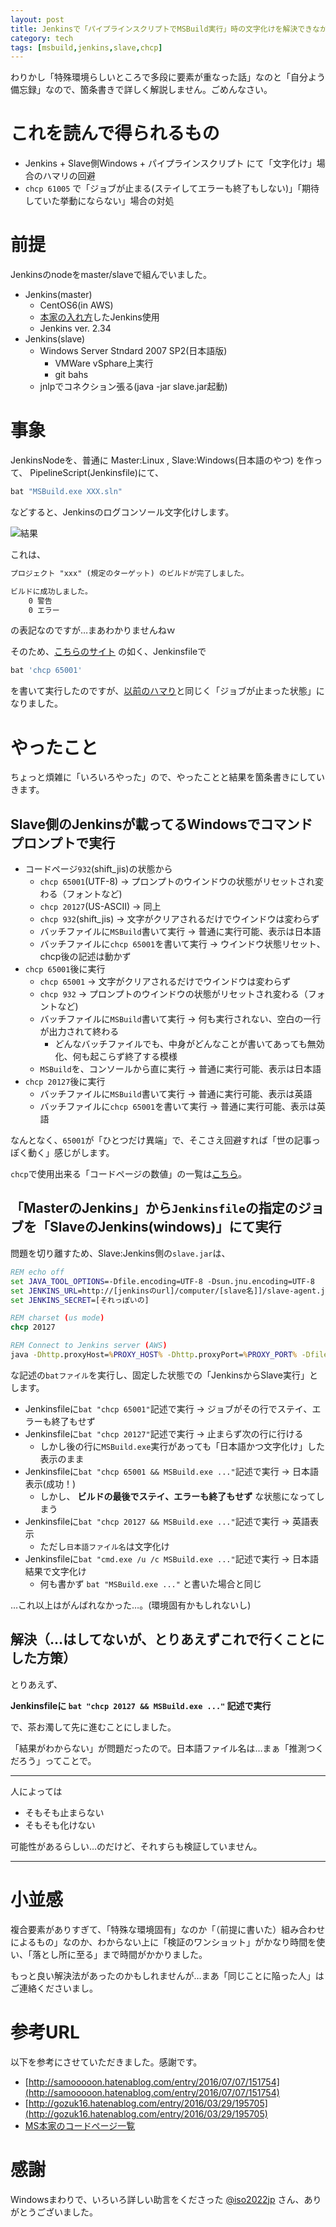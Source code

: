 ```yaml
---
layout: post
title: Jenkinsで「パイプラインスクリプトでMSBuild実行」時の文字化けを解決できなかった話
category: tech
tags: [msbuild,jenkins,slave,chcp]
---
```


わりかし「特殊環境らしいところで多段に要素が重なった話」なのと「自分よう備忘録」なので、箇条書きで詳しく解説しません。ごめんなさい。

# これを読んで得られるもの

- Jenkins + Slave側Windows + パイプラインスクリプト にて「文字化け」場合のハマリの回避
- `chcp 61005` で「ジョブが止まる(ステイしてエラーも終了もしない)」「期待していた挙動にならない」場合の対処

# 前提

Jenkinsのnodeをmaster/slaveで組んでいました。

- Jenkins(master)
  - CentOS6(in AWS)
  - [本家の入れ方](https://wiki.jenkins-ci.org/display/JENKINS/Installing+Jenkins+on+Red+Hat+distributions)したJenkins使用
  - Jenkins ver. 2.34
- Jenkins(slave)
  - Windows Server Stndard 2007 SP2(日本語版)
    - VMWare vSphare上実行
    - git bahs
  - jnlpでコネクション張る(java -jar slave.jar起動)


# 事象

JenkinsNodeを、普通に Master:Linux , Slave:Windows(日本語のやつ) を作って、 PipelineScript(Jenkinsfile)にて、

```groovy
bat "MSBuild.exe XXX.sln"
```

などすると、Jenkinsのログコンソール文字化けします。

![結果](images/2016-12-23-mojibake.png)

これは、

```txt
プロジェクト "xxx" (規定のターゲット) のビルドが完了しました。

ビルドに成功しました。
    0 警告
    0 エラー
```

の表記なのですが…まあわかりませんねｗ

そのため、[こちらのサイト](http://gozuk16.hatenablog.com/entry/2016/03/29/195705) の如く、Jenkinsfileで

```groovy
bat 'chcp 65001'
```
を書いて実行したのですが、[以前のハマり](https://kazuhito-m.github.io/tech/2016/12/05/jenkins-jobstop-by-japanesename)と同じく「ジョブが止まった状態」になりました。

# やったこと

ちょっと煩雑に「いろいろやった」ので、やったことと結果を箇条書きにしていきます。

## Slave側のJenkinsが載ってるWindowsでコマンドプロンプトで実行

- コードページ`932`(shift_jis)の状態から
  - `chcp 65001`(UTF-8) -> プロンプトのウインドウの状態がリセットされ変わる（フォントなど)
  - `chcp 20127`(US-ASCII) -> 同上
  - `chcp 932`(shift_jis) -> 文字がクリアされるだけでウインドウは変わらず
  - バッチファイルに`MSBuild`書いて実行 -> 普通に実行可能、表示は日本語
  - バッチファイルに`chcp 65001`を書いて実行 -> ウインドウ状態リセット、chcp後の記述は動かず
- `chcp 65001`後に実行
  - `chcp 65001` ->  文字がクリアされるだけでウインドウは変わらず
  - `chcp 932` -> プロンプトのウインドウの状態がリセットされ変わる（フォントなど)
  - バッチファイルに`MSBuild`書いて実行 -> 何も実行されない、空白の一行が出力されて終わる
    - どんなバッチファイルでも、中身がどんなことが書いてあっても無効化、何も起こらず終了する模様
  - `MSBuild`を、コンソールから直に実行 -> 普通に実行可能、表示は日本語
- `chcp 20127`後に実行
  - バッチファイルに`MSBuild`書いて実行 -> 普通に実行可能、表示は英語
  - バッチファイルに`chcp 65001`を書いて実行 -> 普通に実行可能、表示は英語

なんとなく、`65001`が「ひとつだけ異端」で、そこさえ回避すれば「世の記事っぽく動く」感じがします。

`chcp`で使用出来る「コードページの数値」の一覧は[こちら](https://msdn.microsoft.com/en-us/library/windows/desktop/dd317756.aspx)。

## 「MasterのJenkins」から`Jenkinsfile`の指定のジョブを「SlaveのJenkins(windows)」にて実行

問題を切り離すため、Slave:Jenkins側の`slave.jar`は、

```bat
REM echo off
set JAVA_TOOL_OPTIONS=-Dfile.encoding=UTF-8 -Dsun.jnu.encoding=UTF-8
set JENKINS_URL=http://[jenkinsのurl]/computer/[slave名]]/slave-agent.jnlp
set JENKINS_SECRET=[それっぽいの]

REM charset (us mode)
chcp 20127

REM Connect to Jenkins server (AWS)
java -Dhttp.proxyHost=%PROXY_HOST% -Dhttp.proxyPort=%PROXY_PORT% -Dfile.encoding=UTF-8 -Dsun.jnu.encoding=UTF-8 -jar slave.jar -jnlpUrl %JENKINS_URL% -secret %JENKINS_SECRET%
```

な記述の`batファイル`を実行し、固定した状態での「JenkinsからSlave実行」とします。

- Jenkinsfileに`bat "chcp 65001"`記述で実行 -> ジョブがその行でステイ、エラーも終了もせず
- Jenkinsfileに`bat "chcp 20127"`記述で実行 -> 止まらず次の行に行ける
  - しかし後の行に`MSBuild.exe`実行があっても「日本語かつ文字化け」した表示のまま
- Jenkinsfileに`bat "chcp 65001 && MSBuild.exe ..."`記述で実行 -> 日本語表示(成功！)
  - しかし、 __ビルドの最後でステイ、エラーも終了もせず__ な状態になってしまう
- Jenkinsfileに`bat "chcp 20127 && MSBuild.exe ..."`記述で実行 -> 英語表示
  - ただし`日本語ファイル名`は文字化け
- Jenkinsfileに`bat "cmd.exe /u /c MSBuild.exe ..."`記述で実行 -> 日本語結果で文字化け
  - 何も書かず `bat "MSBuild.exe ..."` と書いた場合と同じ

…これ以上はがんばれなかった…。(環境固有かもしれないし)

## 解決（…はしてないが、とりあえずこれで行くことにした方策）

とりあえず、

__Jenkinsfileに `bat "chcp 20127 && MSBuild.exe ..."` 記述で実行__

で、茶お濁して先に進むことにしました。

「結果がわからない」が問題だったので。日本語ファイル名は…まぁ「推測つくだろう」ってことで。

---

人によっては

- そもそも止まらない
- そもそも化けない

可能性があるらしい…のだけど、それすらも検証していません。

---

# 小並感

複合要素がありすぎて、「特殊な環境固有」なのか「（前提に書いた）組み合わせによるもの」なのか、わからない上に「検証のワンショット」がかなり時間を使い、「落とし所に至る」まで時間がかかりました。

もっと良い解決法があったのかもしれませんが…まあ「同じことに陥った人」はご連絡くださいまし。

# 参考URL

以下を参考にさせていただきました。感謝です。

- [http://samooooon.hatenablog.com/entry/2016/07/07/151754](http://samooooon.hatenablog.com/entry/2016/07/07/151754)
- [http://gozuk16.hatenablog.com/entry/2016/03/29/195705](http://gozuk16.hatenablog.com/entry/2016/03/29/195705)
- [MS本家のコードページ一覧](https://msdn.microsoft.com/en-us/library/windows/desktop/dd317756(v=vs.85).aspx)

# 感謝

Windowsまわりで、いろいろ詳しい助言をくださった [@iso2022jp](https://twitter.com/iso2022jp) さん、ありがとうございました。
